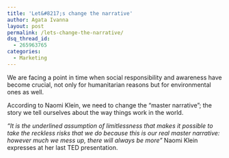 ```yaml
---
title: 'Let&#8217;s change the narrative'
author: Agata Ivanna
layout: post
permalink: /lets-change-the-narrative/
dsq_thread_id:
  - 265963765
categories:
  - Marketing
---
```

We are facing a point in time when social responsibility and awareness have become crucial, not only for humanitarian reasons but for environmental ones as well.

According to Naomi Klein, we need to change the &#8220;master narrative&#8221;; the story we tell ourselves about the way things work in the world.

*&#8220;It is the underlined assumption of limitlessness that makes it possible to take the reckless risks that we do because this is our real master narrative: however much we mess up, there will always be more&#8221;* Naomi Klein expresses at her last TED presentation.

&nbsp;